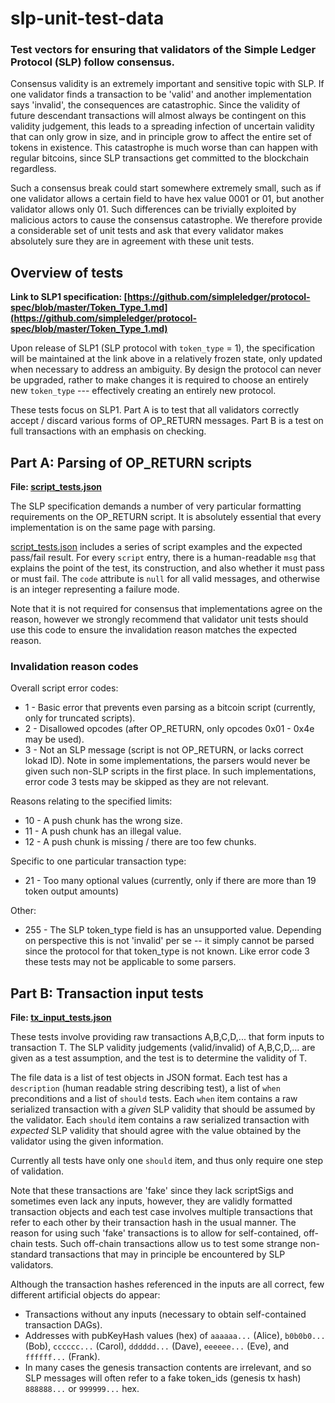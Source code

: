 # slp-unit-test-data
### Test vectors for ensuring that validators of the Simple Ledger Protocol (SLP) follow consensus.

Consensus validity is an extremely important and sensitive topic with SLP. If one validator finds a transaction to be 'valid' and another implementation says 'invalid', the consequences are catastrophic. Since the validity of future descendant transactions will almost always be contingent on this validity judgement, this leads to a spreading infection of uncertain validity that can only grow in size, and in principle grow to affect the entire set of tokens in existence. This catastrophe is much worse than can happen with regular bitcoins, since SLP transactions get committed to the blockchain regardless.

Such a consensus break could start somewhere extremely small, such as if one validator allows a certain field to have hex value 0001 or 01, but another validator allows only 01. Such differences can be trivially exploited by malicious actors to cause the consensus catastrophe. We therefore provide a considerable set of unit tests and ask that every validator makes absolutely sure they are in agreement with these unit tests.

## Overview of tests

**Link to SLP1 specification: [https://github.com/simpleledger/protocol-spec/blob/master/Token_Type_1.md](https://github.com/simpleledger/protocol-spec/blob/master/Token_Type_1.md)**

Upon release of SLP1 (SLP protocol with `token_type` = 1), the specification will be maintained at the link above in a relatively frozen state, only updated when necessary to address an ambiguity. By design the protocol can never be upgraded, rather to make changes it is required to choose an entirely new `token_type` --- effectively creating an entirely new protocol.

These tests focus on SLP1. Part A is to test that all validators correctly accept / discard various forms of OP_RETURN messages. Part B is a test on full transactions with an emphasis on checking.

## Part A: Parsing of OP_RETURN scripts

**File: [script_tests.json](script_tests.json)**

The SLP specification demands a number of very particular formatting requirements on the OP_RETURN script. It is absolutely essential that every implementation is on the same page with parsing.

[script_tests.json](script_tests.json) includes a series of script examples and the expected pass/fail result. For every `script` entry, there is a human-readable `msg` that explains the point of the test, its construction, and also whether it must pass or must fail. The `code` attribute is `null` for all valid messages, and otherwise is an integer representing a failure mode.

Note that it is not required for consensus that implementations agree on the reason, however we strongly recommend that validator unit tests should use this code to ensure the invalidation reason matches the expected reason.

### Invalidation reason codes

Overall script error codes:
* 1 - Basic error that prevents even parsing as a bitcoin script (currently, only for truncated scripts).
* 2 - Disallowed opcodes (after OP_RETURN, only opcodes 0x01 - 0x4e may be used).
* 3 - Not an SLP message (script is not OP_RETURN, or lacks correct lokad ID). Note in some implementations, the parsers would never be given such non-SLP scripts in the first place. In such implementations, error code 3 tests may be skipped as they are not relevant.

Reasons relating to the specified limits:
* 10 - A push chunk has the wrong size.
* 11 - A push chunk has an illegal value.
* 12 - A push chunk is missing / there are too few chunks.

Specific to one particular transaction type:

* 21 - Too many optional values (currently, only if there are more than 19 token output amounts)

Other:
* 255 - The SLP token_type field is has an unsupported value. Depending on perspective this is not 'invalid' per se -- it simply cannot be parsed since the protocol for that token_type is not known. Like error code 3 these tests may not be applicable to some parsers.


## Part B: Transaction input tests

**File: [tx_input_tests.json](tx_input_tests.json)**

These tests involve providing raw transactions A,B,C,D,... that form inputs to transaction T. The SLP validity judgements (valid/invalid) of A,B,C,D,... are given as a test assumption, and the test is to determine the validity of T.

The file data is a list of test objects in JSON format. Each test has a `description` (human readable string describing test), a list of `when` preconditions and a list of `should` tests. Each `when` item contains a raw serialized transaction with a *given* SLP validity that should be assumed by the validator. Each `should` item contains a raw serialized transaction with *expected* SLP validity that should agree with the value obtained by the validator using the given information.

Currently all tests have only one `should` item, and thus only require one step of validation.

Note that these transactions are 'fake' since they lack scriptSigs and sometimes even lack any inputs, however, they are validly formatted transaction objects and each test case involves multiple transactions that refer to each other by their transaction hash in the usual manner. The reason for using such 'fake' transactions is to allow for self-contained, off-chain tests. Such off-chain transactions allow us to test some strange non-standard transactions that may in principle be encountered by SLP validators.

Although the transaction hashes referenced in the inputs are all correct,  few different artificial objects do appear:

- Transactions without any inputs (necessary to obtain self-contained transaction DAGs).
- Addresses with pubKeyHash values (hex) of `aaaaaa...` (Alice), `b0b0b0...` (Bob), `cccccc...` (Carol), `dddddd...` (Dave), `eeeeee...` (Eve), and `ffffff...` (Frank).
- In many cases the genesis transaction contents are irrelevant, and so SLP messages will often refer to a fake token_ids (genesis tx hash) `888888...` or `999999...` hex.

